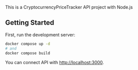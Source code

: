 This is a CryptocurrencyPriceTracker API project with Node.js

## Getting Started

First, run the development server:

```bash
docker compose up -d
# and
docker compose build
```

You can connect API with [http://localhost:3000](http://localhost:3000).